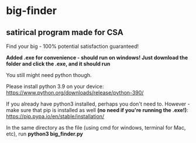 # big-finder
## satirical program made for CSA
Find your big - 100% potential satisfaction guaranteed!

**Added .exe for convenience - should run on windows! Just download the folder and click the .exe, and it should run**

You still might need python though.

Please install python 3.9 on your device: https://www.python.org/downloads/release/python-390/

If you already have python3 installed, perhaps you don't need to.
However - make sure that pip is installed as well **(no need if you're running the .exe!)**: https://pip.pypa.io/en/stable/installation/

In the same directory as the file (using cmd for windows, terminal for Mac, etc), run **python3 big_finder.py**

